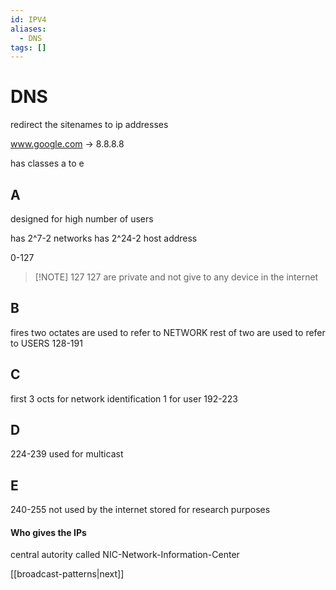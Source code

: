 ```yaml
---
id: IPV4
aliases:
  - DNS
tags: []
---
```



# DNS
redirect the sitenames to ip addresses

www.google.com -> 8.8.8.8

has classes a to e

## A
designed for high number of users

has 2^7-2 networks
has 2^24-2 host address

0-127
> [!NOTE] 127
> 127 are private and not give to any device in the internet


## B
fires two octates are used to refer to NETWORK
rest of two are used to refer to USERS
128-191

## C
first 3 octs for network identification
1 for user
192-223

## D
224-239
used for multicast

## E
240-255
not used by the internet
stored for research purposes


#### Who gives the IPs 
central autority called NIC-Network-Information-Center


[[broadcast-patterns|next]]
